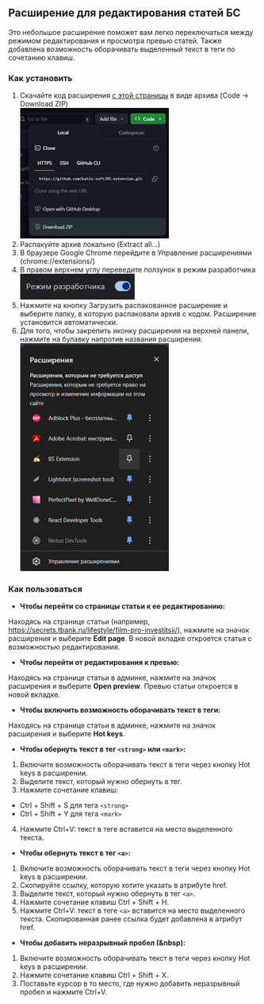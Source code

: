 ## Расширение для редактирования статей БС

Это небольшое расширение поможет вам легко переключаться между режимом редактирования и просмотра превью статей. 
Также добавлена возможность оборачивать выделенный текст в теги по сочетанию клавиш.

### Как установить

1. Скачайте код расширения [с этой страницы](https://github.com/katie-soft/BS-extension) в виде архива (Code -> Download ZIP) <br/>
   ![download](img/image.png)
2. Распакуйте архив локально (Extract all...)
3. В браузере Google Chrome перейдите в Управление расширениями (chrome://extensions/)
4. В правом верхнем углу переведите ползунок в режим разработчика <br/>
   ![dev mode](img/image-1.png)
5. Нажмите на кнопку Загрузить распакованное расширение и выберите папку, в которую распаковали архив с кодом. Расширение установится автоматически.
6. Для того, чтобы закрепить иконку расширения на верхней панели, нажмите на булавку напротив названия расширения. <br/>
   ![pin](img/image-2.png)

### Как пользоваться

- **Чтобы перейти со страницы статьи к ее редактированию:**

Находясь на странице статьи (например, <https://secrets.tbank.ru/lifestyle/film-pro-investitsii/>), нажмите на значок расширения и выберите **Edit page**.
В новой вкладке откроется статья с возможностью редактирования.

- **Чтобы перейти от редактирования к превью:**

Находясь на странице статьи в админке, нажмите на значок расширения и выберите **Open preview**.
Превью статьи откроется в новой вкладке.

- **Чтобы включить возможность оборачивать текст в теги:**

Находясь на странице статьи в админке, нажмите на значок расширения и выберите **Hot keys**. 

- **Чтобы обернуть текст в тег `<strong>` или `<mark>`:**

1) Включите возможность оборачивать текст в теги через кнопку Hot keys в расширении.
2) Выделите текст, который нужно обернуть в тег.
3) Нажмите сочетание клавиш:
- Ctrl + Shift + S для тега `<strong>`
- Ctrl + Shift + Y для тега `<mark>`
4) Нажмите Ctrl+V: текст в теге вставится на место выделенного текста.

- **Чтобы обернуть текст в тег `<a>`:**

1) Включите возможность оборачивать текст в теги через кнопку Hot keys в расширении.
2) Скопируйте ссылку, которую хотите указать в атрибуте href. 
3) Выделите текст, который нужно обернуть в тег `<a>`.
4) Нажмите сочетание клавиш Ctrl + Shift + H.
5) Нажмите Ctrl+V: текст в теге `<a>` вставится на место выделенного текста. Скопированная ранее ссылка будет добавлена в атрибут href.

- **Чтобы добавить неразрывный пробел (&nbsp):**

1) Включите возможность оборачивать текст в теги через кнопку Hot keys в расширении.
2) Нажмите сочетание клавиш Ctrl + Shift + X.
3) Поставьте курсор в то место, где нужно добавить неразрывный пробел и нажмите Ctrl+V.